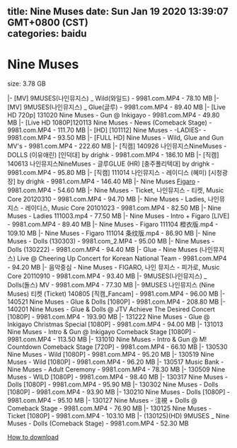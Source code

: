 
title: Nine Muses
date: Sun Jan 19 2020 13:39:07 GMT+0800 (CST)    
categories: baidu
---

# Nine Muses
size: 3.78 GB
 
 
|- [MV] 9MUSES(나인뮤지스) _ Wild(와일드) - 9981.com.MP4 - 78.10 MB
|- [MV] 9MUSES(나인뮤지스) _ Glue(글루) - 9981.com.MP4 - 89.40 MB
|- [Live HD 720p] 131020 Nine Muses - Gun @ Inkigayo - 9981.com.MP4 - 49.80 MB
|- [Live HD 1080P]120113 Nine Muses - News (Comeback Stage) - 9981.com.MP4 - 111.70 MB
|- [HD] [101112] Nine Muses - -LADIES- - 9981.com.MP4 - 93.50 MB
|- [FULL HD] Nine Muses - Wild, Glue and Gun MV's - 9981.com.MP4 - 222.60 MB
|- [직캠] 140926 나인뮤지스NineMuses - DOLLS (이유애린) [인덕대] by drighk - 9981.com.MP4 - 186.10 MB
|- [직캠] 140613 나인뮤지스NineMuses - 글루GLUE (HR) [충주폴리텍대] by drighk - 9981.com.MP4 - 95.80 MB
|- [직캠] 111014 나인뮤지스 - 레이디스 (혜미) [시청광장] by drighk - 9981.com.MP4 - 146.40 MB
|- Nine Muses [Figaro](637회) - 9981.com.MP4 - 54.60 MB
|- Nine Muses - Ticket, 나인뮤지스 - 티켓, Music Core 20120310 - 9981.com.MP4 - 94.70 MB
|- Nine Muses - Ladies, 나인뮤지스 - 레이디스, Music Core 20101023 - 9981.com.MP4 - 82.50 MB
|- Nine Muses - Ladies 111003.mp4 - 77.50 MB
|- Nine Muses - Intro + Figaro [LIVE] - 9981.com.MP4 - 89.40 MB
|- Nine Muses - Figaro 111104 橙衣版.mp4 - 109.10 MB
|- Nine Muses - Figaro 111014 条纹版.mp4 - 86.90 MB
|- Nine Muses - Dolls (130303) - 9981.com_2.MP4 - 95.00 MB
|- Nine Muses - Dolls (130222) - 9981.com.MP4 - 94.40 MB
|- Glue - Nine Muses (나인뮤지스) Live @ Cheering Up Concert for Korean National Team - 9981.com.MP4 - 94.20 MB
|- 음악중심 - Nine Muses - FIGARO, 나인 뮤지스 - 피가로, Music Core 20110910 - 9981.com.MP4 - 93.40 MB
|- 9MUSES(나인뮤지스) _ Dolls(돌스) MV - 9981.com.MP4 - 77.30 MB
|- 9MUSES 나인뮤지스 (Nine Muses) 티켓 (Ticket) 140805 [직캠_Fancam] - 9981.com.MP4 - 96.00 MB
|- 140521 Nine Muses - Glue & Dolls [1080P] - 9981.com.MP4 - 208.80 MB
|- 140201 Nine Muses - Glue & Dolls @ JTV Achieve The Desired Concert [1080P] - 9981.com.MP4 - 193.90 MB
|- 131222 Nine Muses - Glue @ Inkigayo Christmas Special [1080P] - 9981.com.MP4 - 94.00 MB
|- 131013 Nine Muses - Intro & Gun @ Inkigayo Comeback Stage [1080P] - 9981.com.MP4 - 113.50 MB
|- 131010 Nine Muses - Intro & Gun @ M! Countdown Comeback Stage [720P] - 9981.com.MP4 - 66.10 MB
|- 130530 Nine Muses - Wild [1080P] - 9981.com.MP4 - 95.20 MB
|- 130519 Nine Muses - Wild [1080P] - 9981.com.MP4 - 96.20 MB
|- 130517 Music Bank - Nine Muses - Adult Ceremony - 9981.com.MP4 - 78.30 MB
|- 130509 Nine Muses - WILD [1080P] - 9981.com.MP4 - 98.40 MB
|- 130317 Nine Muses - Dolls [1080P] - 9981.com.MP4 - 95.90 MB
|- 130302 Nine Muses - Dolls [1080P] - 9981.com.MP4 - 93.90 MB
|- 130210 Nine Muses - Dolls [1080P] - 9981.com.MP4 - 95.10 MB
|- 130127 Nine Muses - 注視 + Dolls @ Comeback Stage - 9981.com.MP4 - 76.90 MB
|- 130125 Nine Muses - Ticket [1080P] - 9981.com.MP4 - 103.10 MB
|- (130125)(HD) 9MUSES _ Nine Muses - Dolls (Comeback Stage) - 9981.com.MP4 - 52.30 MB

[How to download](https://bpcam.bemobtrk.com/go/2ceec3aa-1ca2-46d6-b9ff-aaa5c184517c?jno=1064)